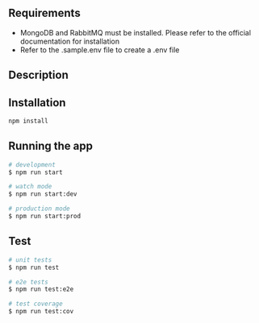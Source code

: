 ## Requirements

- MongoDB and RabbitMQ must be installed. Please refer to the official documentation for installation
- Refer to the .sample.env file to create a .env file

## Description

## Installation

```bash
npm install
```

## Running the app

```bash
# development
$ npm run start

# watch mode
$ npm run start:dev

# production mode
$ npm run start:prod
```

## Test

```bash
# unit tests
$ npm run test

# e2e tests
$ npm run test:e2e

# test coverage
$ npm run test:cov
```
